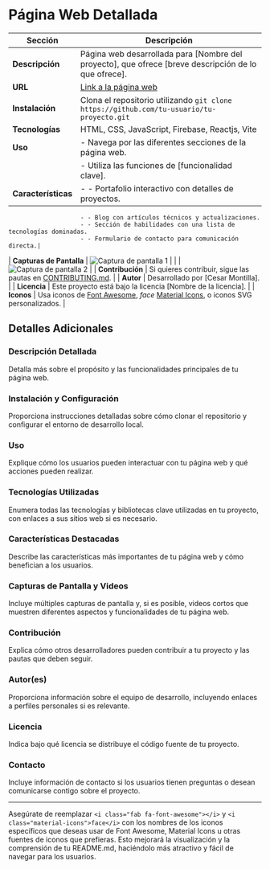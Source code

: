 # Página Web Detallada

| Sección             | Descripción                                                                                                                                                     |
|---------------------|-----------------------------------------------------------------------------------------------------------------------------------------------------------------|
| **Descripción**     | Página web desarrollada para [Nombre del proyecto], que ofrece [breve descripción de lo que ofrece].                                                             |
| **URL**             | [Link a la página web](https://developercesarmontilla.netlify.app/)                                                                                             |
| **Instalación**     | Clona el repositorio utilizando `git clone https://github.com/tu-usuario/tu-proyecto.git`                                                                        |
| **Tecnologías**     | HTML, CSS, JavaScript, Firebase, Reactjs, Vite                                                                                                                                 |
| **Uso**             | - Navega por las diferentes secciones de la página web.                                                                                                          |
|                     | - Utiliza las funciones de [funcionalidad clave].                                                                                                                |
| **Características** | - - Portafolio interactivo con detalles de proyectos.
                        - - Blog con artículos técnicos y actualizaciones.
                        - - Sección de habilidades con una lista de tecnologías dominadas.
                        - - Formulario de contacto para comunicación directa.|                                                                                                                    
| **Capturas de Pantalla** | ![Captura de pantalla 1](ruta/a/imagen1.png)                                                                                                                   |
|                         | ![Captura de pantalla 2](ruta/a/imagen2.png)                                                                                                                   |
| **Contribución**    | Si quieres contribuir, sigue las pautas en [CONTRIBUTING.md](link/a/contributing.md).                                                                           |
| **Autor**           | Desarrollado por [Cesar Montilla].                                                                                                                                   |
| **Licencia**        | Este proyecto está bajo la licencia [Nombre de la licencia].                                                                                                     |
| **Iconos**          | Usa iconos de <i class="fab fa-font-awesome"></i> [Font Awesome](https://fontawesome.com/icons?d=gallery&m=free), <i class="material-icons">face</i> [Material Icons](https://material.io/resources/icons/), o iconos SVG personalizados. |

## Detalles Adicionales

### Descripción Detallada

Detalla más sobre el propósito y las funcionalidades principales de tu página web.

### Instalación y Configuración

Proporciona instrucciones detalladas sobre cómo clonar el repositorio y configurar el entorno de desarrollo local.

### Uso

Explique cómo los usuarios pueden interactuar con tu página web y qué acciones pueden realizar.

### Tecnologías Utilizadas

Enumera todas las tecnologías y bibliotecas clave utilizadas en tu proyecto, con enlaces a sus sitios web si es necesario.

### Características Destacadas

Describe las características más importantes de tu página web y cómo benefician a los usuarios.

### Capturas de Pantalla y Videos

Incluye múltiples capturas de pantalla y, si es posible, videos cortos que muestren diferentes aspectos y funcionalidades de tu página web.

### Contribución

Explica cómo otros desarrolladores pueden contribuir a tu proyecto y las pautas que deben seguir.

### Autor(es)

Proporciona información sobre el equipo de desarrollo, incluyendo enlaces a perfiles personales si es relevante.

### Licencia

Indica bajo qué licencia se distribuye el código fuente de tu proyecto.

### Contacto

Incluye información de contacto si los usuarios tienen preguntas o desean comunicarse contigo sobre el proyecto.

---

Asegúrate de reemplazar `<i class="fab fa-font-awesome"></i>` y `<i class="material-icons">face</i>` con los nombres de los iconos específicos que deseas usar de Font Awesome, Material Icons u otras fuentes de iconos que prefieras. Esto mejorará la visualización y la comprensión de tu README.md, haciéndolo más atractivo y fácil de navegar para los usuarios.
